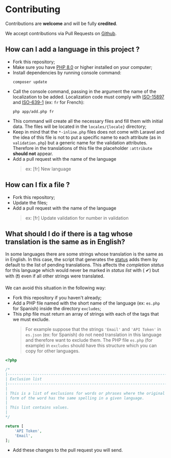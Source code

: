 # Contributing

Contributions are **welcome** and will be fully **credited**.

We accept contributions via Pull Requests on [Github](https://github.com/Laravel-Lang/lang).

## How can I add a language in this project ?

* Fork this repository;
* Make sure you have [PHP 8.0](https://www.php.net) or higher installed on your computer;
* Install dependencies by running console command:
  ```bash:no-line-numbers
  composer update
  ```
* Call the console command, passing in the argument the name of the localization to be added. Localization code must comply
  with [ISO-15897](https://laravel.com/docs/8.x/localization) and [ISO-639-1](https://en.wikipedia.org/wiki/List_of_ISO_639-1_codes) (ex: `fr` for French):
  ```bash:no-line-numbers
  php app/add.php fr
  ```
* This command will create all the necessary files and fill them with initial data. The files will be located in the `locales/{locale}` directory;
* Keep in mind that the `*-inline.php` files does not come with Laravel and the idea of this file is not to put a specific name to each attribute (as in `validation.php`)
  but a generic name for the validation attributes. Therefore in the translations of this file the placeholder `:attribute` **should not** appear.
* Add a pull request with the name of the language
  > ex: [fr] New language

## How can I fix a file ?

* Fork this repository;
* Update the files;
* Add a pull request with the name of the language
  > ex: [fr] Update validation for number in validation

## What should I do if there is a tag whose translation is the same as in English?

In some languages there are some strings whose translation is the same as in English. In this case, the script that generates the [status](status.md) adds them by default to the
list of pending translations. This affects the *completion status* for this language which would never be marked in *status list* with (
✔) but with (❗) even if all other strings were translated.

We can avoid this situation in the following way:

* Fork this repository if you haven't already;
* Add a PHP file named with the short name of the language (ex: `es.php` for Spanish) inside the directory `excludes`;
* This php file must return an array of strings with each of the tags that we must exclude.
  > For example suppose that the strings `'Email'` and `'API Token'` in `es.json` (ex: for Spanish) do not need translation in this language and therefore want to exclude them. The PHP file `es.php` (for example) in `excludes` should have this structure which you can copy for other languages.

```php
<?php

/*
|--------------------------------------------------------------------------
| Exclusion list
|--------------------------------------------------------------------------
|
| This is a list of exclusions for words or phrases where the original
| form of the word has the same spelling in a given language.
|
| This list contains values.
|
*/

return [
    'API Token',
    'Email',
];
```

* Add these changes to the pull request you will send.

